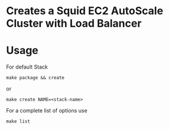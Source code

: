 Creates a Squid EC2 AutoScale Cluster with Load Balancer
===


Usage
=====
For default Stack

```
make package && create
```

or

```
make create NAME=<stack-name>
```

For a complete list of options use

```
make list
```

